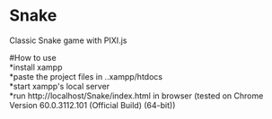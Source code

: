 # Snake
Classic Snake game with PIXI.js

#How to use \
*install xampp \
*paste the project files in ..xampp/htdocs \
*start xampp's local server \
*run http://localhost/Snake/index.html in browser (tested on Chrome Version 60.0.3112.101 (Official Build) (64-bit))
